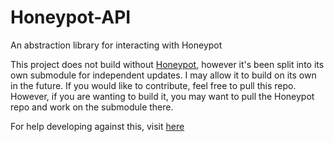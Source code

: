 # Honeypot-API
An abstraction library for interacting with Honeypot

This project does not build without [Honeypot](https://github.com/TerrrorByte/Honeypot), however it's been split into its own submodule for independent updates. I may allow it to build on its own in the future. If you would like to contribute, feel free to pull this repo. However, if you are wanting to build it, you may want to pull the Honeypot repo and work on the submodule there.

For help developing against this, visit [here](https://github.com/TerrrorByte/Honeypot/wiki/Developing-plugins-using-the-Honeypot-API)
